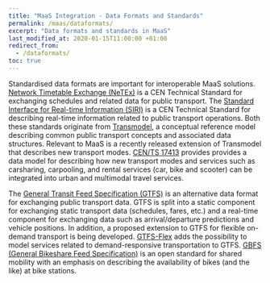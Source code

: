 ```yaml
---
title: "MaaS Integration - Data Formats and Standards"
permalink: /maas/dataformats/
excerpt: "Data formats and standards in MaaS"
last_modified_at: 2020-01-15T11:00:00 +01:00
redirect_from:
  - /dataformats/
toc: true
---
```


Standardised data formats are important for interoperable MaaS solutions. [Network Timetable Exchange (NeTEx)](http://netex-cen.eu/) is a CEN Technical Standard for exchanging schedules and related data for public transport. The [Standard Interface for Real-time Information (SIRI)](http://www.transmodel-cen.eu/standards/siri/) is a CEN Technical Standard for describing real-time information related to public transport operations. Both these standards originate from [Transmodel](http://www.transmodel-cen.eu/), a conceptual reference model describing common public transport concepts and associated data structures. Relevant to MaaS is a recently released extension of Transmodel that describes new transport modes. [CEN/TS 17413](https://standards.cen.eu/dyn/www/f?p=204:110:0::::FSP_PROJECT,FSP_ORG_ID:67003,6259&cs=14977329111ED8832B40505A38640848E) provides provides a data model for describing how new transport modes and services such as carsharing, carpooling, and rental services (car, bike and scooter) can be integrated into urban and multimodal travel services. 

The [General Transit Feed Specification (GTFS)](https://gtfs.org/) is an alternative data format for exchanging public transport data. GTFS is split into a static component for exchanging static transport data (schedules, fares, etc.) and a real-time component for exchanging data such as arrival/departure predictions and vehicle positions. In addition, a proposed extension to GTFS for flexible on-demand transport is being developed. [GTFS-Flex](https://github.com/MobilityData/gtfs-flex) adds the possibility to model services related to demand-responsive transportation to GTFS. [GBFS (General Bikeshare Feed Specification)](https://github.com/NABSA/gbfs) is an open standard for shared mobility with an emphasis on describing the availability of bikes (and the like) at bike stations. 